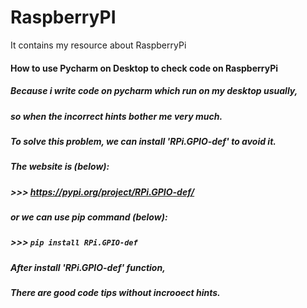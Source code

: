 # RaspberryPI
It contains my resource about RaspberryPi
#### How to use Pycharm on Desktop to check code on RaspberryPi
##### Because i write code on pycharm which run on my desktop usually,
##### so when the incorrect hints bother me very much.
##### To solve this problem, we can install 'RPi.GPIO-def' to avoid it.
##### The website is (below):
##### >>> https://pypi.org/project/RPi.GPIO-def/
##### or we can use pip command (below):
##### >>> `pip install RPi.GPIO-def`
##### After install 'RPi.GPIO-def' function,
##### There are good code tips without incrooect hints.
